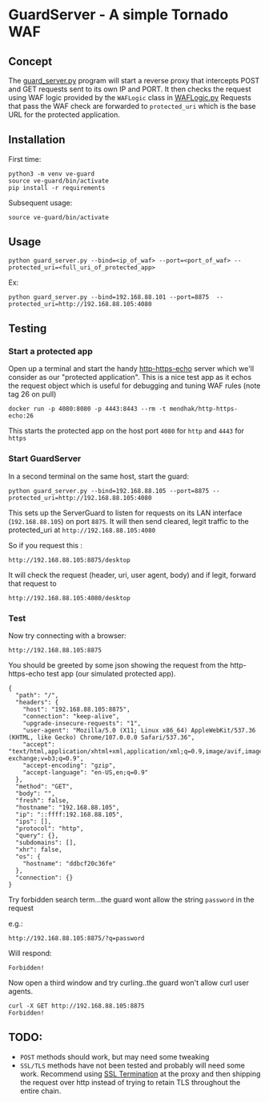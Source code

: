 # GuardServer - A simple Tornado WAF

## Concept

The [guard_server.py](./guard_server.py) program will start a reverse proxy that intercepts POST and GET requests sent to its own IP and PORT.
It then checks the request using WAF logic provided by the `WAFLogic` class in [WAFLogic.py](./WAFLogic.py)
Requests that pass the WAF check are forwarded to `protected_uri` which is the base URL for the protected application.

## Installation

First time:

```
python3 -m venv ve-guard
source ve-guard/bin/activate
pip install -r requirements
```

Subsequent usage:

```
source ve-guard/bin/activate
```

## Usage

```
python guard_server.py --bind=<ip_of_waf> --port=<port_of_waf> --protected_uri=<full_uri_of_protected_app>
```

Ex:

```
python guard_server.py --bind=192.168.88.101 --port=8875  --protected_uri=http://192.168.88.105:4080
```

## Testing

### Start a protected app

Open up a terminal and start the handy [http-https-echo](https://github.com/mendhak/docker-http-https-echo) server which we'll consider as our "protected application".  This is a nice test app as it echos the request object which is useful for debugging and tuning WAF rules (note tag 26 on pull)

```
docker run -p 4080:8080 -p 4443:8443 --rm -t mendhak/http-https-echo:26
```

This starts the protected app on the host port `4080` for `http` and `4443` for `https`

### Start GuardServer

In a second terminal on the same host, start the guard:

```
python guard_server.py --bind=192.168.88.105 --port=8875 --protected_uri=http://192.168.88.105:4080
```

This sets up the ServerGuard to listen for requests on its LAN interface (`192.168.88.105`) on port `8875`.
It will then send cleared, legit traffic to the protected_uri at `http://192.168.88.105:4080`

So if you request this :

```
http://192.168.88.105:8875/desktop
```

It will check the request (header, uri, user agent, body) and if legit, forward that request to 

```
http://192.168.88.105:4080/desktop
```

### Test

Now try connecting with a browser:

```
http://192.168.88.105:8875
```

You should be greeted by some json showing the request from the http-https-echo test app (our simulated protected app).  


```
{
  "path": "/",
  "headers": {
    "host": "192.168.88.105:8875",
    "connection": "keep-alive",
    "upgrade-insecure-requests": "1",
    "user-agent": "Mozilla/5.0 (X11; Linux x86_64) AppleWebKit/537.36 (KHTML, like Gecko) Chrome/107.0.0.0 Safari/537.36",
    "accept": "text/html,application/xhtml+xml,application/xml;q=0.9,image/avif,image/webp,image/apng,*/*;q=0.8,application/signed-exchange;v=b3;q=0.9",
    "accept-encoding": "gzip",
    "accept-language": "en-US,en;q=0.9"
  },
  "method": "GET",
  "body": "",
  "fresh": false,
  "hostname": "192.168.88.105",
  "ip": "::ffff:192.168.88.105",
  "ips": [],
  "protocol": "http",
  "query": {},
  "subdomains": [],
  "xhr": false,
  "os": {
    "hostname": "ddbcf20c36fe"
  },
  "connection": {}
}
```

Try forbidden search term...the guard wont allow the string `password` in the request

e.g.:  

```
http://192.168.88.105:8875/?q=password
```

Will respond:

```
Forbidden!
```

Now open a third window and try curling..the guard won't allow curl user agents.

```
curl -X GET http://192.168.88.105:8875
Forbidden!
```

## TODO:

* `POST` methods should work, but may need some tweaking
* `SSL/TLS` methods have not been tested and probably will need some work.  Recommend using [SSL Termination](https://en.wikipedia.org/wiki/TLS_termination_proxy) at the proxy and then shipping the request over http instead of trying to retain TLS throughout the entire chain.